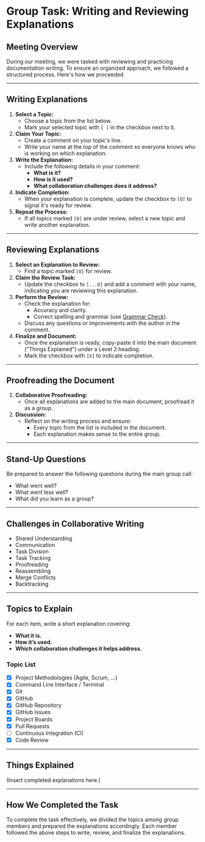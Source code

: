 # Group Task: Writing and Reviewing Explanations

## Meeting Overview

During our meeting, we were tasked with reviewing and practicing documentation writing. To ensure an organized approach, we followed a structured process. Here's how we proceeded

---

## Writing Explanations

1. **Select a Topic:**
   - Choose a topic from the list below.
   - Mark your selected topic with `[ ]` in the checkbox next to it.
2. **Claim Your Topic:**
   - Create a comment on your topic's line.
   - Write your name at the top of the comment so everyone knows who is working on which explanation.
3. **Write the Explanation:**
   - Include the following details in your comment:
     - **What is it?**
     - **How is it used?**
     - **What collaboration challenges does it address?**
4. **Indicate Completion:**
   - When your explanation is complete, update the checkbox to `[O]` to signal it's ready for review.
5. **Repeat the Process:**
   - If all topics marked `[O]` are under review, select a new topic and write another explanation.

---

## Reviewing Explanations

1. **Select an Explanation to Review:**
   - Find a topic marked `[O]` for review.
2. **Claim the Review Task:**
   - Update the checkbox to `[...O]` and add a comment with your name, indicating you are reviewing this explanation.
3. **Perform the Review:**
   - Check the explanation for:
     - Accuracy and clarity.
     - Correct spelling and grammar (use [Grammar Check](https://www.grammarcheck.net/editor/)).
   - Discuss any questions or improvements with the author in the comment.
4. **Finalize and Document:**
   - Once the explanation is ready, copy-paste it into the main document ("Things Explained") under a Level 2 heading.
   - Mark the checkbox with `[X]` to indicate completion.

---

## Proofreading the Document

1. **Collaborative Proofreading:**
   - Once all explanations are added to the main document, proofread it as a group.
2. **Discussion:**
   - Reflect on the writing process and ensure:
     - Every topic from the list is included in the document.
     - Each explanation makes sense to the entire group.

---

## Stand-Up Questions

Be prepared to answer the following questions during the main group call:

- What went well?
- What went less well?
- What did you learn as a group?

---

## Challenges in Collaborative Writing

- Shared Understanding
- Communication
- Task Division
- Task Tracking
- Proofreading
- Reassembling
- Merge Conflicts
- Backtracking

---

## Topics to Explain

For each item, write a short explanation covering:

- **What it is.**
- **How it’s used.**
- **Which collaboration challenges it helps address.**

### Topic List

- [X] Project Methodologies (Agile, Scrum, …)
- [X] Command Line Interface / Terminal
- [X] Git
- [X] GitHub
- [X] GitHub Repository
- [X] GitHub Issues
- [X] Project Boards
- [X] Pull Requests
- [ ] Continuous Integration (CI)
- [X] Code Review

---

## Things Explained

(Insert completed explanations here.)

---

## How We Completed the Task

To complete the task effectively, we divided the topics among group members and prepared the explanations accordingly. Each member followed the above steps to write, review, and finalize the explanations.

